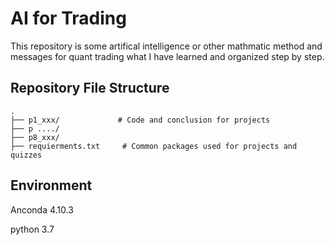 # AI for Trading
This repository is some artifical intelligence or other mathmatic method and messages for quant trading what I have learned and organized step by step.
## Repository File Structure
    .
    ├── p1_xxx/             # Code and conclusion for projects
    ├── p ..../
    ├── p8_xxx/
    ├── requierments.txt     # Common packages used for projects and quizzes
## Environment
Anconda 4.10.3

python 3.7
